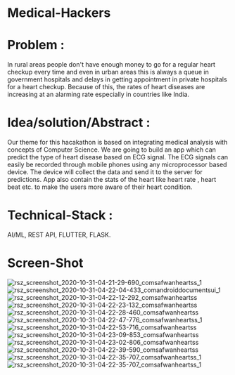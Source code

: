 # Medical-Hackers

# Problem : 
In rural areas people don't have enough money to go for a regular heart checkup every time and even in urban areas this is always a queue in government hospitals and delays in getting appointment in private hospitals for a heart checkup. Because of this, the rates of heart diseases are increasing at an alarming rate especially in countries like India. 

# Idea/solution/Abstract : 
Our theme for this hacakathon is based on integrating medical analysis with concepts of Computer Science. We are going to build an app which can predict the type of heart disease based on ECG signal. The ECG signals can easily be recorded through mobile phones using any microprocessor based device. The device will collect the data and send it to the server for predictions. App also contain the stats of the heart like heart rate , heart beat etc. to make the users more aware of their heart condition. 

# Technical-Stack : 
AI/ML, REST API, FLUTTER, FLASK.

# Screen-Shot 
![rsz_screenshot_2020-10-31-04-21-29-690_comsafwanheartss_1](https://user-images.githubusercontent.com/45730556/97763765-a37b1780-1b32-11eb-9524-70a2d8112373.jpg) 
![rsz_screenshot_2020-10-31-04-22-04-433_comandroiddocumentsui_1](https://user-images.githubusercontent.com/45730556/97763771-a970f880-1b32-11eb-9d33-e8e49a16373c.jpg) 
![rsz_screenshot_2020-10-31-04-22-12-292_comsafwanheartss](https://user-images.githubusercontent.com/45730556/97763780-afff7000-1b32-11eb-8df1-c65b4f55d268.jpg) 
![rsz_screenshot_2020-10-31-04-22-23-132_comsafwanheartss](https://user-images.githubusercontent.com/45730556/97763789-b4c42400-1b32-11eb-941e-a647d1f8598c.jpg) 
![rsz_screenshot_2020-10-31-04-22-28-460_comsafwanheartss](https://user-images.githubusercontent.com/45730556/97763799-baba0500-1b32-11eb-9f30-197d029409f5.jpg) 
![rsz_screenshot_2020-10-31-04-22-47-776_comsafwanheartss_1](https://user-images.githubusercontent.com/45730556/97763804-c0174f80-1b32-11eb-98a4-450c4563b667.jpg) 
![rsz_screenshot_2020-10-31-04-22-53-716_comsafwanheartss](https://user-images.githubusercontent.com/45730556/97763805-c4436d00-1b32-11eb-9589-fbb4a36bfb5c.jpg) 
![rsz_screenshot_2020-10-31-04-23-09-853_comsafwanheartss](https://user-images.githubusercontent.com/45730556/97763812-ca394e00-1b32-11eb-8333-8344c3e3e8e8.jpg) 
![rsz_screenshot_2020-10-31-04-23-02-806_comsafwanheartss](https://user-images.githubusercontent.com/45730556/97763820-cd343e80-1b32-11eb-82de-b087925c4e2f.jpg) 
![rsz_screenshot_2020-10-31-04-22-39-590_comsafwanheartss](https://user-images.githubusercontent.com/45730556/97763823-d1605c00-1b32-11eb-9085-5e2d70e0d2b3.jpg) 
![rsz_screenshot_2020-10-31-04-22-35-707_comsafwanheartss_1](https://user-images.githubusercontent.com/45730556/97763832-d6bda680-1b32-11eb-87ae-59cfeb4f8247.jpg) 
![rsz_screenshot_2020-10-31-04-22-35-707_comsafwanheartss_1](https://user-images.githubusercontent.com/45730556/97763842-df15e180-1b32-11eb-8251-3853f71b5615.jpg)

